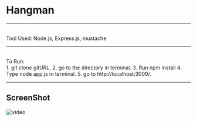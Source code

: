 # Hangman

---
<br>
Tool Used: Node.js, Express.js, mustache

---
<br>
To Run: <br>
1. git clone gitURL.
2. go to the directory in terminal.
3. Run npm install
4. Type node app.js in terminal.
5. go to http://localhost:3000/.

---

ScreenShot
---
![video](https://thumbs.gfycat.com/BossyAmazingJerboa-size_restricted.gif)
